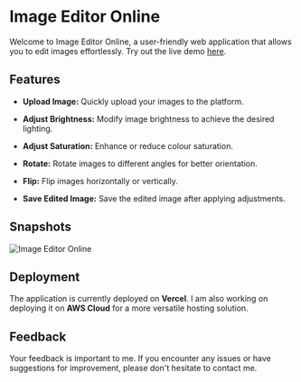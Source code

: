 # Image Editor Online

Welcome to Image Editor Online, a user-friendly web application that allows you to edit images effortlessly. Try out the live demo [here](https://image-editor-online-three.vercel.app/).

## Features

- **Upload Image:** Quickly upload your images to the platform.

- **Adjust Brightness:** Modify image brightness to achieve the desired lighting.

- **Adjust Saturation:** Enhance or reduce colour saturation.

- **Rotate:** Rotate images to different angles for better orientation.

- **Flip:** Flip images horizontally or vertically.

- **Save Edited Image:** Save the edited image after applying adjustments.

## Snapshots
![Image Editor Online](https://github.com/iamswapnil22/Image-Editor-Online/assets/95163993/482e0407-75c8-496c-87e2-b7fd7f4d9ce7)

## Deployment

The application is currently deployed on **Vercel**. I am also working on deploying it on **AWS Cloud** for a more versatile hosting solution.

## Feedback

Your feedback is important to me. If you encounter any issues or have suggestions for improvement, please don't hesitate to contact me.

<br>
